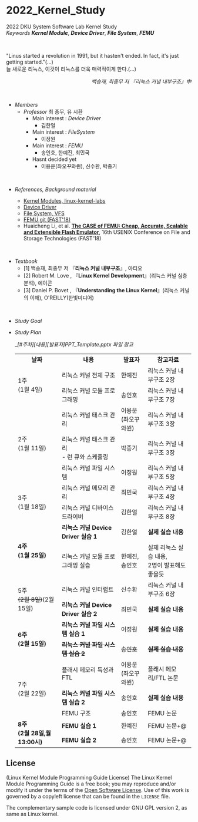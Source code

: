 # 2022_Kernel_Study
2022 DKU System Software Lab Kernel Study <br>
*Keywords* __*Kernel Module*__, __*Device Driver*__, __*File System*__, __*FEMU*__

<br>

 
"Linus started a revolution in 1991, but it hasten't ended. In fact, it's just getting started."(...) <br> 늘 새로운 리눅스, 이것이 리눅스를 더욱 매력적이게 한다.(...) 
<br><div style="text-align:right"> *백승재, 최종무 저 『리눅스 커널 내부구조』中*</div>

<br>

* *Members*
    - *Professor* 최 종무, 유 시환<br>
        - Main interest : *Device Driver*
            - 김한얼
        - Main interest : *FileSystem*
            - 이정원
        - Main interest : *FEMU*
            - 송인호, 한예진, 최민국
        - Hasnt decided yet
            - 이용운(좌오꾸와쒼), 신수환, 박종기

<br>

* *References, Background material*

    - [Kernel Modules, linux-kernel-labs](https://linux-kernel-labs.github.io/refs/heads/master/labs/kernel_modules.html) <br>
    - [Device Driver](https://hyeyoo.com/85)<br>
    - [File System, VFS](https://linux-kernel-labs.github.io/refs/heads/master/labs/filesystems_part1.html)<br>
    - [FEMU git (FAST'18)](https://github.com/ucare-uchicago/FEMU)
    - Huaicheng Li, et al. <B>[The CASE of FEMU: Cheap, Accurate, Scalable and Extensible Flash Emulator](https://www.usenix.org/conference/fast18/presentation/li)</B>, 16th USENIX Conference on File and Storage Technologies (FAST'18)


<br>

* *Textbook*
    - [1] 백승재, 최종무 저 『<B>리눅스 커널 내부구조</B>』, 아티오
    - [2] Robert M. Love , 『<B>Linux Kernel Development</B>』(리눅스 커널 심층분석), 에이콘
    - [3] Daniel P. Bovet , 『<B>Understanding the Linux Kernel</B>』(리눅스 커널의 이해), O'REILLY(한빛미디어)

<br>

* *Study Goal*

* *Study Plan*
    
    __[#주차]_[내용]_[발표자]_PPT_Template.pptx 파일 참고__

    <table border="0" align="center" width=100%>
    <tr align="center">
        <td><B>날짜</td>
        <td><B>내용</td>
        <td><B>발표자</td>
        <td><B>참고자료</td>
    </tr>
    <tr>
        <td rowspan="2">1주<br>(1월 4일)</td>
        <td>리눅스 커널 전체 구조</td>
        <td>한예진</td>
        <td>리눅스 커널 내부구조 2장</td>
    </tr>
    <tr>
        <td>리눅스 커널 모듈 프로그래밍</td>
        <td>송인호</td>
        <td>리눅스 커널 내부구조 7장</td>
    </tr>
    <tr>
        <td rowspan="3">2주<br>(1월 11일)</td>
        <td>리눅스 커널 태스크 관리</td>
        <td>이용운<br>(좌오꾸와쒼)</td>
        <td>리눅스 커널 내부구조 3장</td>
    </tr>
    <tr>
        <td>리눅스 커널 태스크 관리 <br>- 런 큐와 스케쥴링</td>
        <td>박종기</td>
        <td>리눅스 커널 내부구조 3장</td>
    </tr>
    <tr>
        <td>리눅스 커널 파일 시스템</td>
        <td>이정원</td>
        <td>리눅스 커널 내부구조 5장</td>
    </tr>
    <tr>
        <td rowspan="2">3주<br>(1월 18일)</td>
        <td>리눅스 커널 메모리 관리</td>
        <td>최민국</td>
        <td>리눅스 커널 내부구조 4장</td>  
    </tr>
    <tr>
        <td>리눅스 커널 디바이스 드라이버</td>
        <td>김한얼</td>
        <td>리눅스 커널 내부구조 8장</td>  
    </tr>
    <tr>
        <td rowspan="2"><B>4주<br>(1월 25일)</td>
        <td><B>리눅스 커널 Device Driver 실습 1</td>
        <td>김한얼</td>
        <td><B>실제 실습 내용</td>
    </tr>
    <tr>
        <td>리눅스 커널 모듈 프로그래밍 실습</td>
        <td>한예진,송인호</td>
        <td>실제 리눅스 실습 내용,<br> 2명이 발표해도 좋을듯</td>
    </tr>
    <tr>
        <td rowspan="2">5주<br><del>(2월 8일)</del>(2월 15일)</td>
        <td>리눅스 커널 인터럽트</td>
        <td>신수환</td>
        <td>리눅스 커널 내부구조 6장</td>
    </tr>
    <tr>
        <td><B>리눅스 커널 Device Driver 실습 2</td>
        <td>최민국</td>
        <td><B>실제 실습 내용</td>
    </tr>
    <tr>
        <td rowspan="2"><B>6주<br>(2월 15일)</td>
        <td><B>리눅스 커널 파일 시스템 실습 1</td>
        <td>이정원</td>
        <td><B>실제 실습 내용</td>
    </tr>
    <tr>
        <td><B> <del>리눅스 커널 파일 시스템 실습 2</td>
        <td><del>송인호</td>
        <td><del><B>실제 실습 내용</td>
    </tr>
    <tr>
        <td rowspan="3">7주<br>(2월 22일)</td>
        <td> 플래시 메모리 특성과 FTL</td>
        <td>이용운<br>(좌오꾸와쒼)</td>
        <td>플래시 메모리/FTL 논문</td>
    </tr>
    <tr>
        <td><B> 리눅스 커널 파일 시스템 실습 2</td>
        <td>송인호</td>
        <td><B>실제 실습 내용</td>
    </tr>
    <tr>
        <td>FEMU 구조</td>
        <td>송인호</td>
        <td>FEMU 논문</td>
    </tr>
        <tr>
        <td rowspan="2"><B>8주<br>(2월 28일,월 13:00시)</td>
        <td><B>FEMU 실습 1</td>
        <td>한예진</td>
        <td>FEMU 논문+@</td>
    </tr>
    <tr>
        <td><B>FEMU 실습 2</td>
        <td>송인호</td>
        <td>FEMU 논문+@</td>
    </tr>
    </table>

## License
(Linux Kernel Module Programming Guide License)
The Linux Kernel Module Programming Guide is a free book; you may reproduce and/or modify it under the terms of the [Open Software License](https://opensource.org/licenses/OSL-3.0).
Use of this work is governed by a copyleft license that can be found in the `LICENSE` file.

The complementary sample code is licensed under GNU GPL version 2, as same as Linux kernel.